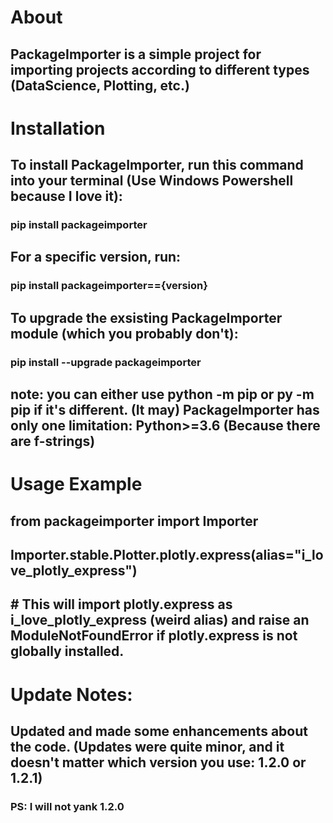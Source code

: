# About
## PackageImporter is a simple project for importing projects according to different types (DataScience, Plotting, etc.)
# Installation
## To install PackageImporter, run this command into your terminal (Use Windows Powershell because I love it):
### pip install packageimporter
## For a specific version, run:
### pip install packageimporter=={version}
## To upgrade the exsisting PackageImporter module (which you probably don't):
### pip install --upgrade packageimporter
## note: you can either use python -m pip or py -m pip if it's different. (It may) PackageImporter has only one limitation: Python>=3.6 (Because there are f-strings)

# Usage Example
## from packageimporter import Importer
## Importer.stable.Plotter.plotly.express(alias="i_love_plotly_express")
## # This will import plotly.express as i_love_plotly_express (weird alias) and raise an ModuleNotFoundError if plotly.express is not globally installed.

# Update Notes:
## Updated and made some enhancements about the code. (Updates were quite minor, and it doesn't matter which version you use: 1.2.0 or 1.2.1)
### PS: I will not yank 1.2.0